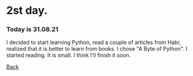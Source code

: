 # 2st day.
### Today is 31.08.21
I decided to start learning Python, read a couple of articles from Habr, realized  that it is better to learn from books.
I chose "A Byte of Python". I started reading. It is small. I think I'll finish it soon.

[Back](README.md)
